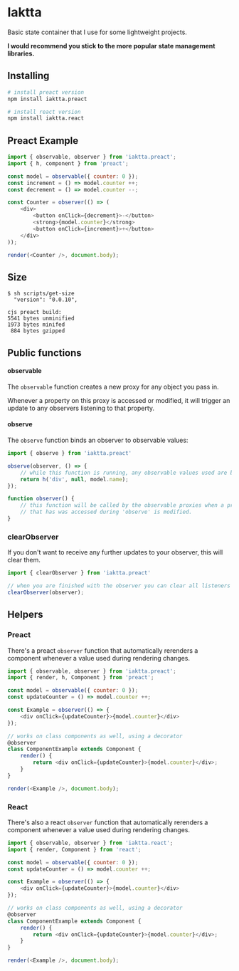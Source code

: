 # Iaktta

Basic state container that I use for some lightweight projects.

**I would recommend you stick to the more popular state management libraries.**

## Installing

```bash
# install preact version
npm install iaktta.preact
```

```bash
# install react version
npm install iaktta.react
```

## Preact Example

```js
import { observable, observer } from 'iaktta.preact';
import { h, component } from 'preact';

const model = observable({ counter: 0 });
const increment = () => model.counter ++;
const decrement = () => model.counter --;

const Counter = observer(() => (
    <div>
        <button onClick={decrement}>-</button>
        <strong>{model.counter}</strong>
        <button onClick={increment}>+</button>
    </div>
));

render(<Counter />, document.body);
```

## Size

```
$ sh scripts/get-size
  "version": "0.0.10",

cjs preact build:
5541 bytes unminified
1973 bytes minifed
 884 bytes gzipped
``` 

## Public functions

#### observable

The `observable` function creates a new proxy for any object you pass in.

Whenever a property on this proxy is accessed or modified, it will trigger an update to any observers listening to that property.

#### observe

The `observe` function binds an observer to observable values:

```js
import { observe } from 'iaktta.preact'

observe(observer, () => {
    // while this function is running, any observable values used are bound to `observer`:
    return h('div', null, model.name);
});

function observer() {
    // this function will be called by the observable proxies when a property
    // that has was accessed during 'observe' is modified.
}
```

### clearObserver

If you don't want to receive any further updates to your observer, this will clear them.

```js
import { clearObserver } from 'iaktta.preact'

// when you are finished with the observer you can clear all listeners
clearObserver(observer);
```

## Helpers

### Preact

There's a preact `observer` function that automatically rerenders a component
whenever a value used during rendering changes. 

```js
import { observable, observer } from 'iaktta.preact';
import { render, h, Component } from 'preact';

const model = observable({ counter: 0 });
const updateCounter = () => model.counter ++;

const Example = observer(() => {
    <div onClick={updateCounter}>{model.counter}</div>
});

// works on class components as well, using a decorator
@observer
class ComponentExample extends Component {
    render() {
        return <div onClick={updateCounter}>{model.counter}</div>;
    }
}

render(<Example />, document.body);
```

### React

There's also a react `observer` function that automatically rerenders a component
whenever a value used during rendering changes. 

```js
import { observable, observer } from 'iaktta.react';
import { render, Component } from 'react';

const model = observable({ counter: 0 });
const updateCounter = () => model.counter ++;

const Example = observer(() => {
    <div onClick={updateCounter}>{model.counter}</div>
});

// works on class components as well, using a decorator
@observer
class ComponentExample extends Component {
    render() {
        return <div onClick={updateCounter}>{model.counter}</div>;
    }
}

render(<Example />, document.body);
```
